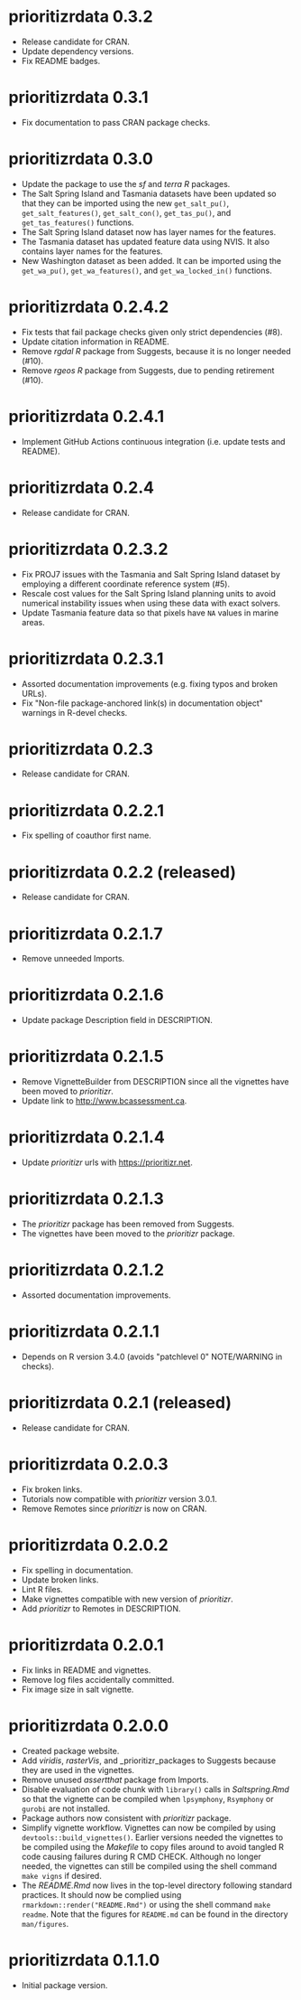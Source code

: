 # prioritizrdata 0.3.2

- Release candidate for CRAN.
- Update dependency versions.
- Fix README badges.

# prioritizrdata 0.3.1

- Fix documentation to pass CRAN package checks.

# prioritizrdata 0.3.0

- Update the package to use the _sf_ and _terra R_ packages.
- The Salt Spring Island and Tasmania datasets have been updated so
  that they can be imported using the new `get_salt_pu()`,
  `get_salt_features()`, `get_salt_con()`, `get_tas_pu()`, and
  `get_tas_features()` functions.
- The Salt Spring Island dataset now has layer names for the features.
- The Tasmania dataset has updated feature data using NVIS. It also
  contains layer names for the features.
- New Washington dataset as been added. It can be imported using the
  `get_wa_pu()`, `get_wa_features()`, and `get_wa_locked_in()` functions.

# prioritizrdata 0.2.4.2

- Fix tests that fail package checks given only strict dependencies (#8).
- Update citation information in README.
- Remove _rgdal R_ package from Suggests, because it is no longer needed (#10).
- Remove _rgeos R_ package from Suggests, due to pending retirement (#10).

# prioritizrdata 0.2.4.1

- Implement GitHub Actions continuous integration (i.e. update tests
  and README).

# prioritizrdata 0.2.4

- Release candidate for CRAN.

# prioritizrdata 0.2.3.2

- Fix PROJ7 issues with the Tasmania and Salt Spring Island dataset by
  employing a different coordinate reference system (#5).
- Rescale cost values for the Salt Spring Island planning units to avoid
  numerical instability issues when using these data with exact solvers.
- Update Tasmania feature data so that pixels have `NA` values in marine areas.

# prioritizrdata 0.2.3.1

- Assorted documentation improvements (e.g. fixing typos and broken URLs).
- Fix "Non-file package-anchored link(s) in documentation object" warnings
  in R-devel checks.

# prioritizrdata 0.2.3

- Release candidate for CRAN.

# prioritizrdata 0.2.2.1

- Fix spelling of coauthor first name.

# prioritizrdata 0.2.2 (released)

- Release candidate for CRAN.

# prioritizrdata 0.2.1.7

- Remove unneeded Imports.

# prioritizrdata 0.2.1.6

- Update package Description field in DESCRIPTION.

# prioritizrdata 0.2.1.5

- Remove VignetteBuilder from DESCRIPTION since all the vignettes have been
  moved to _prioritizr_.
- Update link to http://www.bcassessment.ca.

# prioritizrdata 0.2.1.4

- Update _prioritizr_ urls with https://prioritizr.net.

# prioritizrdata 0.2.1.3

- The _prioritizr_ package has been removed from Suggests.
- The vignettes have been moved to the _prioritizr_ package.

# prioritizrdata 0.2.1.2

- Assorted documentation improvements.

# prioritizrdata 0.2.1.1

- Depends on R version 3.4.0 (avoids "patchlevel 0" NOTE/WARNING in checks).

# prioritizrdata 0.2.1 (released)

- Release candidate for CRAN.

# prioritizrdata 0.2.0.3

- Fix broken links.
- Tutorials now compatible with _prioritizr_ version 3.0.1.
- Remove Remotes since _prioritizr_ is now on CRAN.

# prioritizrdata 0.2.0.2

- Fix spelling in documentation.
- Update broken links.
- Lint R files.
- Make vignettes compatible with new version of _prioritizr_.
- Add _prioritizr_ to Remotes in DESCRIPTION.

# prioritizrdata 0.2.0.1

- Fix links in README and vignettes.
- Remove log files accidentally committed.
- Fix image size in salt vignette.

# prioritizrdata 0.2.0.0

- Created package website.
- Add _viridis_, _rasterVis_, and _prioritizr_packages to Suggests because they
  are used in the vignettes.
- Remove unused _assertthat_ package from Imports.
- Disable evaluation of code chunk with `library()` calls in _Saltspring.Rmd_
  so that the vignette can be compiled when `lpsymphony`, `Rsymphony` or
  `gurobi` are not installed.
- Package authors now consistent with _prioritizr_ package.
- Simplify vignette workflow. Vignettes can now be compiled by using
  `devtools::build_vignettes()`. Earlier versions needed the vignettes to be
  compiled using the _Makefile_ to copy files around to avoid tangled R code
  causing failures during R CMD CHECK. Although no longer needed, the vignettes
  can still be compiled using the shell command `make vigns` if
  desired.
- The _README.Rmd_ now lives in the top-level directory following standard
  practices. It should now be complied using `rmarkdown::render("README.Rmd")`
  or using the shell command `make readme`. Note that the figures for
  `README.md` can be found in the directory `man/figures`.

# prioritizrdata 0.1.1.0

- Initial package version.
